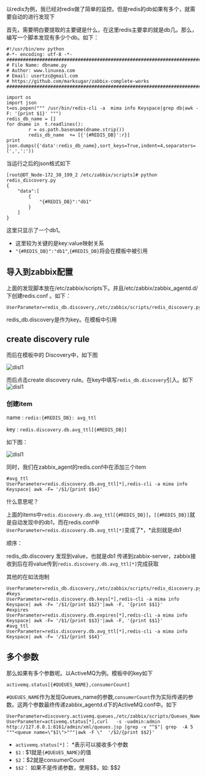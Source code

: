 以redis为例，我已经对redis做了简单的监控。但是redis的db如果有多个，就需要自动的进行发现下

首先，需要明白要提取的主要键是什么，在这里redis主要拿的就是db几。那么，编写一个脚本发现有多少个db。如下：

```
#!/usr/bin/env python
#-*- encoding: utf-8 -*-
#########################################################################
# File Name: dbname.py
# Author: www.linuxea.com
# Email: usertzc@gmail.com
# https://github.com/marksugar/zabbix-complete-works
#########################################################################

import os
import json
t=os.popen(""" /usr/bin/redis-cli -a  mima info Keyspace|grep db|awk -F: '{print $1}' """)
redis_db_name = []
for dname in  t.readlines():
		r = os.path.basename(dname.strip())
		redis_db_name  += [{'{#REDIS_DB}':r}]
print json.dumps({'data':redis_db_name},sort_keys=True,indent=4,separators=(',',':'))
```

当运行之后的json格式如下

```
[root@DT_Node-172_30_199_2 /etc/zabbix/scripts]# python redis_discovery.py
{
    "data":[
        {
            "{#REDIS_DB}":"db1"
        }
    ]
}
```

这里只显示了一个db1。

- 这里较为关键的是key:value映射关系
-   `"{#REDIS_DB}":"db1"`,`{#REDIS_DB}`将会在模板中被引用

## 导入到zabbix配置

上面的发现脚本放在/etc/zabbix/scripts下。并且/etc/zabbix/zabbix_agentd.d/下创建redis.conf 。如下：

```
UserParameter=redis_db.discovery,/etc/zabbix/scripts/redis_discovery.py
```

redis_db.discovery是作为key。在模板中引用

## create discovery rule

而后在模板中的 Discovery中，如下图

![disl1](https://raw.githubusercontent.com/marksugar/zabbix-complete-works/master/img/redis/redisdb1.png)

而后点击create  discovery rule。在key中填写`redis_db.discovery`引入。如下
![disl1](https://raw.githubusercontent.com/marksugar/zabbix-complete-works/master/img/redis/redisdb2.png)

### 创建item

name : `redis:{#REDIS_DB}: avg_ttl`

key : `redis.discovery.db.avg_ttl[{#REDIS_DB}]`

如下图：

![disl1](https://raw.githubusercontent.com/marksugar/zabbix-complete-works/master/img/redis/redisdb3.png)

同时，我们在zabbix_agent的redis.conf中在添加三个item

```
#avg_ttl
UserParameter=redis.discovery.db.avg_ttl[*],redis-cli -a mima info Keyspace| awk -F= '/$1/{print $$4}'
```

什么意思呢？

上面的items中`redis.discovery.db.avg_ttl[{#REDIS_DB}]`，`[{#REDIS_DB}]`就是自动发现中的db1，而在redis.conf中`UserParameter=redis.discovery.db.avg_ttl[*]`变成了\*，\*此刻就是db1

顺序：

redis_db.discovery 发现到value，也就是db1 传递到zabbix-server，zabbix接收到后在将value传到`redis.discovery.db.avg_ttl[*]`完成获取

其他的在如法炮制

```
UserParameter=redis_db.discovery,/etc/zabbix/scripts/redis_discovery.py
#keys
UserParameter=redis.discovery.db.keys[*],redis-cli -a mima info Keyspace| awk -F= '/$1/{print $$2}'|awk -F, '{print $$1}'
#expires
UserParameter=redis.discovery.db.expires[*],redis-cli -a mima info Keyspace| awk -F= '/$1/{print $$3}'|awk -F, '{print $$1}'
#avg_ttl
UserParameter=redis.discovery.db.avg_ttl[*],redis-cli -a mima info Keyspace| awk -F= '/$1/{print $$4}'
```

## 多个参数

那么如果有多个参数呢。以ActiveMQ为例。模板中的key如下

```
activemq.status[{#QUEUES_NAME},consumerCount]
```

`#QUEUES_NAME`作为发现Queues_name的参数,`consumerCount`作为实际传递的参数。这两个参数最终传递zabbix_agentd.d下的ActiveMQ.conf中。如下

```
UserParameter=discovery.activemq.queues,/etc/zabbix/scripts/Queues_Name.py
UserParameter=activemq.status[*],curl   -s -uadmin:admin  http://127.0.0.1:8161/admin/xml/queues.jsp |grep -v "^$"| grep  -A 5 """<queue name=\"$1\">"""|awk -F \"  '/$2/{print $$2}'
```

- `activemq.status[*]`： *表示可以接收多个参数
- `$1` : \$1就是`{#QUEUES_NAME}`的值
- `$2`：\$2就是consumerCount
- `$$2`： 如果不是传递参数，使用\$$，如: \$\$2